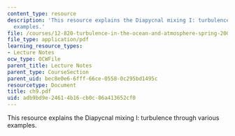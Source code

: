 ```yaml
---
content_type: resource
description: 'This resource explains the Diapycnal mixing I: turbulence through various
  examples.'
file: /courses/12-820-turbulence-in-the-ocean-and-atmosphere-spring-2006/adb9bd9e24614b16cb0c86a413652cf0_ch9.pdf
file_type: application/pdf
learning_resource_types:
- Lecture Notes
ocw_type: OCWFile
parent_title: Lecture Notes
parent_type: CourseSection
parent_uid: bec8e0e6-6fff-66ce-0558-0c295bd1495c
resourcetype: Document
title: ch9.pdf
uid: adb9bd9e-2461-4b16-cb0c-86a413652cf0
---
```

This resource explains the Diapycnal mixing I: turbulence through various examples.

